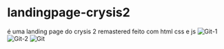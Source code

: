 # landingpage-crysis2
é uma landing page do crysis 2 remastered feito com html css e js
![Git-1](https://github.com/user-attachments/assets/3b517466-f598-4b78-a07f-0d8dcbd3cf0e)
![Git-2](https://github.com/user-attachments/assets/cfc74c7e-9721-4814-8e77-ad46ef1634fa)
![Git](https://github.com/user-attachments/assets/55774c4c-184c-456b-a3cb-0d1a4bb22275)
